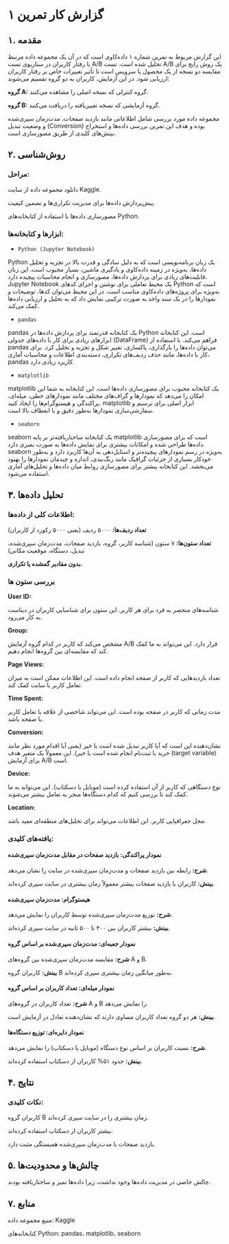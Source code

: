 # گزارش کار تمرین ۱

## ۱. مقدمه

این گزارش مربوط به تمرین شماره ۱ داده‌کاوی است که در آن یک مجموعه داده مرتبط با رفتار کاربران در سناریوی تست A/B تحلیل شده است. تست A/B یک روش رایج برای مقایسه دو نسخه از یک محصول یا سرویس است تا تأثیر تغییرات خاص بر رفتار کاربران ارزیابی شود. در این آزمایش، کاربران به دو گروه تقسیم می‌شوند:

**گروه A:** گروه کنترلی که نسخه اصلی را مشاهده می‌کنند.

**گروه B:** گروه آزمایشی که نسخه تغییریافته را دریافت می‌کنند.

مجموعه داده مورد بررسی شامل اطلاعاتی مانند بازدید صفحات، مدت‌زمان سپری‌شده و وضعیت تبدیل (Conversion) بوده و هدف این تمرین بررسی داده‌ها و استخراج بینش‌های کلیدی از طریق مصورسازی است.

## ۲. روش‌شناسی

### مراحل:

دانلود مجموعه داده از سایت Kaggle.

پیش‌پردازش داده‌ها برای مدیریت تکراری‌ها و تضمین کیفیت.

مصورسازی داده‌ها با استفاده از کتابخانه‌های Python.

### ابزارها و کتابخانه‌ها:

- `Python (Jupyter Notebook)`

Python یک زبان برنامه‌نویسی است که به دلیل سادگی و قدرت بالا در تجزیه و تحلیل داده‌ها، به‌ویژه در زمینه داده‌کاوی و یادگیری ماشین، بسیار محبوب است. این زبان قابلیت‌های زیادی برای پردازش داده‌ها، مصورسازی و انجام محاسبات پیچیده دارد.
Jupyter Notebook یک محیط تعاملی برای نوشتن و اجرای کدهای Python است که به‌ویژه برای پروژه‌های داده‌کاوی مناسب است. در این محیط می‌توان کدها، توضیحات و نمودارها را در یک سند واحد به صورت ترکیبی نمایش داد که به تحلیل و ارزیابی داده‌ها کمک می‌کند.

- `pandas`

pandas یک کتابخانه قدرتمند برای پردازش داده‌ها در Python است. این کتابخانه ابزارهای زیادی برای کار با داده‌های جدولی (DataFrame) فراهم می‌کند. با استفاده از pandas می‌توان داده‌ها را بارگذاری، پاکسازی، تغییر شکل و تجزیه و تحلیل کرد. برای کار با داده‌ها، مانند حذف ردیف‌های تکراری، دسته‌بندی اطلاعات و محاسبات آماری، pandas کاربرد زیادی دارد.

- `matplotlib`

matplotlib یک کتابخانه محبوب برای مصورسازی داده‌ها است. این کتابخانه به شما این امکان را می‌دهد که نمودارها و گراف‌های مختلف مانند نمودارهای خطی، میله‌ای، پراکندگی و هیستوگرام‌ها را ایجاد کنید. matplotlib ابزار اصلی برای ترسیم و سفارشی‌سازی نمودارها به‌طور دقیق و با انعطاف بالا است.

- `seaborn`

seaborn یک کتابخانه ساختاریافته‌تر بر پایه matplotlib است که برای مصورسازی داده‌ها طراحی شده و امکانات بیشتری برای نمایش داده‌ها به صورت بصری دارد. seaborn به‌ویژه در رسم نمودارهای پیچیده‌تر و استایل‌دهی به آن‌ها کاربرد دارد و به‌طور خودکار بسیاری از جزئیات گرافیک مانند رنگ‌بندی، اندازه و چیدمان نمودارها را بهبود می‌بخشد. این کتابخانه بیشتر برای مصورسازی روابط میان داده‌ها و تحلیل‌های آماری استفاده می‌شود.

## ۳. تحلیل داده‌ها

### اطلاعات کلی از داده‌ها:

**تعداد ردیف‌ها:** ۵۰۰۰ ردیف (یعنی ۵۰۰۰ رکورد از کاربران)

**تعداد ستون‌ها:** ۷ ستون (شناسه کاربر، گروه، بازدید صفحات، مدت‌زمان سپری‌شده، تبدیل، دستگاه، موقعیت مکانی)

**بدون مقادیر گمشده یا تکراری.**

### بررسی ستون ها 

**User ID:**

شناسه‌های منحصر به فرد برای هر کاربر. این ستون برای شناسایی کاربران در دیتاست به کار می‌رود.

**Group:**

مشخص می‌کند که کاربر در کدام گروه آزمایش A/B قرار دارد. این می‌تواند به ما کمک کند که مقایسه‌ای بین گروه‌ها انجام دهیم.

**Page Views:**

تعداد بازدیدهایی که کاربر از صفحه انجام داده است. این اطلاعات ممکن است به میزان تعامل کاربر با سایت کمک کند.

**Time Spent:**

مدت زمانی که کاربر در صفحه بوده است. این می‌تواند شاخصی از علاقه یا تعامل کاربر با صفحه باشد.

**Conversion:**

نشان‌دهنده این است که آیا کاربر تبدیل شده است یا خیر (یعنی آیا اقدام مورد نظر مانند خرید یا ثبت‌نام انجام شده است یا خیر). این معمولاً یک متغیر هدف (target variable) برای آزمایش A/B است.

**Device:**

نوع دستگاهی که کاربر از آن استفاده کرده است (موبایل یا دسکتاپ). این می‌تواند به ما کمک کند تا بررسی کنیم که کدام دستگاه‌ها منجر به تعامل بیشتر می‌شوند.

**Location:**

محل جغرافیایی کاربر. این اطلاعات می‌تواند برای تحلیل‌های منطقه‌ای مفید باشد.

### یافته‌های کلیدی:

#### نمودار پراکندگی: بازدید صفحات در مقابل مدت‌زمان سپری‌شده

**شرح:** رابطه بین بازدید صفحات و مدت‌زمان سپری‌شده در سایت را نشان می‌دهد.

**بینش:** کاربران با بازدید صفحات بیشتر معمولاً زمان بیشتری در سایت سپری کرده‌اند.

#### هیستوگرام: مدت‌زمان سپری‌شده

**شرح:** توزیع مدت‌زمان سپری‌شده توسط کاربران را نمایش می‌دهد.

**بینش:** بیشتر کاربران بین ۳۰۰ تا ۵۰۰ ثانیه در سایت سپری کرده‌اند.

#### نمودار جعبه‌ای: مدت‌زمان سپری‌شده بر اساس گروه

**شرح:** مقایسه مدت‌زمان سپری‌شده بین گروه‌های A و B.

**بینش:** کاربران گروه B به‌طور میانگین زمان بیشتری سپری کرده‌اند.

#### نمودار میله‌ای: تعداد کاربران بر اساس گروه

**شرح:** تعداد کاربران در گروه‌های A و B را نمایش می‌دهد.

**بینش:** هر دو گروه تعداد کاربران مساوی دارند که نشان‌دهنده تعادل در آزمایش است.

#### نمودار دایره‌ای: توزیع دستگاه‌ها

**شرح:** نسبت کاربران بر اساس نوع دستگاه (موبایل یا دسکتاپ) را نمایش می‌دهد.

**بینش:** حدود ۵۱% کاربران از دسکتاپ استفاده کرده‌اند.

## ۴. نتایج

### نکات کلیدی:

کاربران گروه B زمان بیشتری را در سایت سپری کرده‌اند.

بیشتر کاربران از دسکتاپ استفاده کرده‌اند.
   
بازدید صفحات با مدت‌زمان سپری‌شده همبستگی مثبت دارد.

## ۵. چالش‌ها و محدودیت‌ها

چالش خاصی در مدیریت داده‌ها وجود نداشت، زیرا داده‌ها تمیز و ساختاریافته بودند.

## ۷. منابع

منبع مجموعه داده: Kaggle

کتابخانه‌های Python: pandas، matplotlib، seaborn

